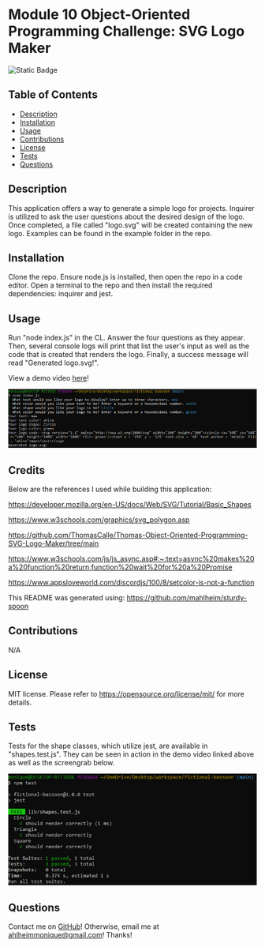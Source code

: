 # Module 10 Object-Oriented Programming Challenge: SVG Logo Maker
![Static Badge](https://img.shields.io/badge/license-MIT-pink)

## Table of Contents
- [Description](#Description)
- [Installation](#Installation)
- [Usage](#Usage)
- [Contributions](#Contributions)
- [License](#License)
- [Tests](#Tests)
- [Questions](#Questions)

## Description
This application offers a way to generate a simple logo for projects. Inquirer is utilized to ask the user questions about the desired design of the logo. Once completed, a file called "logo.svg" will be created containing the new logo. Examples can be found in the example folder in the repo.

## Installation
Clone the repo. Ensure node.js is installed, then open the repo in a code editor. Open a terminal to the repo and then install the required dependencies: inquirer and jest. 

## Usage
Run "node index.js" in the CL. Answer the four questions as they appear. Then, several console logs will print that list the user's input as well as the code that is created that renders the logo. Finally, a success message will read "Generated logo.svg!". 

View a demo video [here](https://drive.google.com/file/d/1BLXPhrwMg942sgyxoUFI7m-jtMOlfmNF/view)!

![screengrab](/screengrabs/app_screengrab.png)

## Credits
Below are the references I used while building this application:

https://developer.mozilla.org/en-US/docs/Web/SVG/Tutorial/Basic_Shapes

https://www.w3schools.com/graphics/svg_polygon.asp

https://github.com/ThomasCalle/Thomas-Object-Oriented-Programming-SVG-Logo-Maker/tree/main 

https://www.w3schools.com/js/js_async.asp#:~:text=async%20makes%20a%20function%20return,function%20wait%20for%20a%20Promise

https://www.appsloveworld.com/discordjs/100/8/setcolor-is-not-a-function 

This README was generated using:
https://github.com/mahlheim/sturdy-spoon

## Contributions
N/A

## License
MIT license.
Please refer to https://opensource.org/license/mit/ for more details.

## Tests
Tests for the shape classes, which utilize jest, are available in "shapes.test.js". They can be seen in action in the demo video linked above as well as the screengrab below.

![screengrab](/screengrabs/test_screengrab.png)

## Questions
Contact me on [GitHub](https://github.com/mahlheim)!
Otherwise, email me at ahlheimmonique@gmail.com! Thanks!

